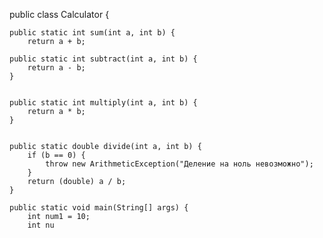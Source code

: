 public class Calculator {

  
    public static int sum(int a, int b) {
        return a + b;
    
    public static int subtract(int a, int b) {
        return a - b;
    }

 
    public static int multiply(int a, int b) {
        return a * b;
    }


    public static double divide(int a, int b) {
        if (b == 0) {
            throw new ArithmeticException("Деление на ноль невозможно");
        }
        return (double) a / b;
    }

    public static void main(String[] args) {
        int num1 = 10;
        int nu


